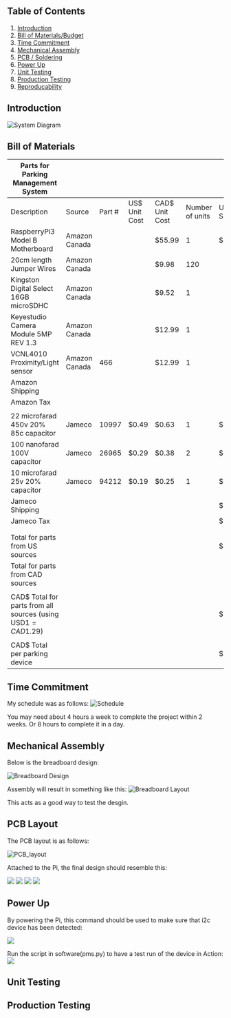 
## Table of Contents
1. [Introduction](#introduction)
2. [Bill of Materials/Budget](#bill_of_materials)
3. [Time Commitment](#time_commitment)
4. [Mechanical Assembly](#mechanical_assembly)
5. [PCB / Soldering](#pcb_soldering)
6. [Power Up](#power_up)
7. [Unit Testing](#unit_testing)
8. [Production Testing](#production_testing)
9. [Reproducability](#reproduce)


## Introduction
![System Diagram](https://raw.githubusercontent.com/davista123/ParkingManagementSystem/master/documentation/sketch.png)

## Bill of Materials


| Parts for Parking Management System                          |               |        |               |                |                 |              |               |                                                                                                                 |          |   |
|--------------------------------------------------------------|---------------|--------|---------------|----------------|-----------------|--------------|---------------|-----------------------------------------------------------------------------------------------------------------|----------|---|
| Description                                                  | Source        | Part # | US$ Unit Cost | CAD$ Unit Cost | Number of units | US$ Subtotal | CAD$ Subtotal | Link                                                                                                            | Comments |   |
| RaspberryPi3 Model B Motherboard                             | Amazon Canada |        |               | $55.99         | 1               | $0.00        | $55.99        | https://www.amazon.ca/gp/product/B01CD5VC92/ref=oh_aui_detailpage_o01_s00?ie=UTF8&psc=1                         | None     |   |
| 20cm length Jumper Wires                                     | Amazon Canada |        |               | $9.98          | 120             |              | $9.98         | https://www.amazon.ca/gp/product/B01LZF1ZSZ/ref=oh_aui_detailpage_o00_s00?ie=UTF8&psc=1                         | None     |   |
| Kingston Digital Select 16GB microSDHC                       | Amazon Canada |        |               | $9.52          | 1               |              | $9.52         | https://www.amazon.ca/gp/product/B079H6PDCK/ref=oh_aui_detailpage_o00_s00?ie=UTF8&psc=1                         | None     |   |
| Keyestudio Camera Module 5MP REV 1.3                         | Amazon Canada |        |               | $12.99         | 1               |              | $12.99        | https://www.amazon.ca/gp/product/B073RCXGQS/ref=oh_aui_detailpage_o01_s00?ie=UTF8&psc=1                         | None     |   |
| VCNL4010 Proximity/Light sensor                              | Amazon Canada | 466    |               | $12.99         | 1               |              | $12.99        | https://www.amazon.ca/gp/product/B008AS328Q/ref=oh_aui_detailpage_o02_s00?ie=UTF8&psc=1                         | None     |   |
| Amazon Shipping                                              |               |        |               |                |                 |              | $16.98        |                                                                                                                 |          |   |
| Amazon Tax                                                   |               |        |               |                |                 |              | $11.56        |                                                                                                                 |          |   |
|                                                              |               |        |               |                |                 |              |               |                                                                                                                 |          |   |
| 22 microfarad 450v  20% 85c capacitor                        | Jameco        | 10997  | $0.49         | $0.63          | 1               | $0.49        | $0.63         | https://www.jameco.com/z/A22-50-Illinois-Capacitor-22-micro-F-50-VDC-85-deg-C-Electrolytic-Capacitor_10997.html | None     |   |
| 100 nanofarad 100V capacitor                                 | Jameco        | 26965  | $0.29         | $0.38          | 2               | $0.29        | $0.38         | https://www.jameco.com/z/MY-1--1-uF-100-Volt-Mylar-Capacitor_26956.html                                         | None     |   |
| 10 microfarad 25v 20% capacitor                              | Jameco        | 94212  | $0.19         | $0.25          | 1               | $0.19        | $0.25         | https://www.jameco.com/z/10UF-25V-4X5-R-10uF-25V-20-Radial-Capacitor-85C-4x5x1-5mm_94212.html                   | None     |   |
| Jameco Shipping                                              |               |        |               |                |                 | $20.74       | $26.85        |                                                                                                                 |          |   |
| Jameco Tax                                                   |               |        |               |                |                 | $7.99        | $10.35        |                                                                                                                 |          |   |
|                                                              |               |        |               |                |                 |              |               |                                                                                                                 |          |   |
|                                                              |               |        |               |                |                 |              |               |                                                                                                                 |          |   |
| Total for parts from US sources                              |               |        |               |                |                 | $29.70       |               |                                                                                                                 |          |   |
| Total for parts from CAD sources                             |               |        |               |                |                 |              | $168.47       |                                                                                                                 |          |   |
|                                                              |               |        |               |                |                 |              |               |                                                                                                                 |          |   |
| CAD$ Total for parts from all sources (using USD$1=CAD$1.29) |               |        |               |                |                 | $208.86      |               |                                                                                                                 |          |   |
|                                                              |               |        |               |                |                 |              |               |                                                                                                                 |          |   |
| CAD$ Total per parking device                                |               |        |               |                |                 | $10.44       |               |                                                                                                                 |          |   |


## Time Commitment

My schedule was as follows:
![Schedule](https://raw.githubusercontent.com/davista123/ParkingManagementSystem/master/documentation/project%20schedule.png)

You may need about 4 hours a week to complete the project within 2 weeks. Or 8 hours to complete it in a day.

## Mechanical Assembly

Below is the breadboard design:

![Breadboard Design](https://raw.githubusercontent.com/davista123/ParkingManagementSystem/master/documentation/breadboard_design.PNG)

Assembly will result in something like this:
![Breadboard Layout](https://raw.githubusercontent.com/davista123/ParkingManagementSystem/master/documentation/breadboard_3.PNG)

This acts as a good way to test the desgin.

## PCB Layout

The PCB layout is as follows:

![PCB_layout](https://raw.githubusercontent.com/davista123/ParkingManagementSystem/master/documentation/wiring_diagram_3_pcb.jpg)

Attached to the Pi, the final design should resemble this:

![](https://raw.githubusercontent.com/davista123/ParkingManagementSystem/master/documentation/20181113_124534.jpg)
![](https://raw.githubusercontent.com/davista123/ParkingManagementSystem/master/documentation/20181201_202217.jpg)
![](https://raw.githubusercontent.com/davista123/ParkingManagementSystem/master/documentation/20181201_202234.jpg)
![](https://raw.githubusercontent.com/davista123/ParkingManagementSystem/master/documentation/20181201_202301.jpg)

## Power Up
By powering the Pi, this command should be used to make sure that i2c device has been detected:

![](https://raw.githubusercontent.com/davista123/ParkingManagementSystem/master/documentation/i2c_test.PNG)


Run the script in software(pms.py) to have a test run of the device in Action:
![](https://raw.githubusercontent.com/davista123/ParkingManagementSystem/master/documentation/Capture.PNG)


## Unit Testing



## Production Testing


